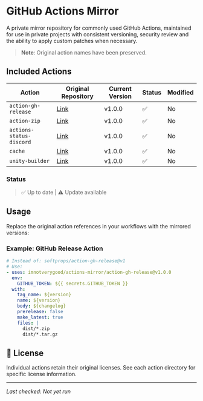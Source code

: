 # GitHub Actions Mirror

A private mirror repository for commonly used GitHub Actions, maintained for use in private projects with consistent versioning, security review and the ability to apply custom patches when necessary.

> **Note**: Original action names have been preserved.

## Included Actions

| Action | Original Repository | Current Version | Status | Modified |
|--------|-------------------|-----------------|---------|-----------|
| `action-gh-release` | [Link](https://github.com/softprops/action-gh-release) | v1.0.0 | ✅ | No |
| `action-zip` | [Link](https://github.com/vimtor/action-zip) | v1.0.0 | ✅ | No |
| `actions-status-discord` | [Link](https://github.com/sarisia/actions-status-discord) | v1.0.0 | ✅ | No |
| `cache` | [Link](https://github.com/imnotverygood/cache) | v1.0.0 | ✅ | No |
| `unity-builder` | [Link](https://github.com/game-ci/unity-builder) | v1.0.0 | ✅ | No |

### Status
> ✅ Up to date | ⚠️ Update available

## Usage

Replace the original action references in your workflows with the mirrored versions:

### Example: GitHub Release Action

```yaml
# Instead of: softprops/action-gh-release@v1
# Use:
- uses: imnotverygood/actions-mirror/action-gh-release@v1.0.0
  env:
    GITHUB_TOKEN: ${{ secrets.GITHUB_TOKEN }}
  with:
    tag_name: ${version}
    name: ${version}
    body: ${changelog}
    prerelease: false
    make_latest: true
    files: |
      dist/*.zip
      dist/*.tar.gz
```

## 📄 License

Individual actions retain their original licenses. See each action directory for specific license information.

---

*Last checked: Not yet run*